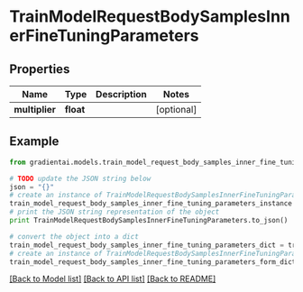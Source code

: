 # TrainModelRequestBodySamplesInnerFineTuningParameters


## Properties
Name | Type | Description | Notes
------------ | ------------- | ------------- | -------------
**multiplier** | **float** |  | [optional] 

## Example

```python
from gradientai.models.train_model_request_body_samples_inner_fine_tuning_parameters import TrainModelRequestBodySamplesInnerFineTuningParameters

# TODO update the JSON string below
json = "{}"
# create an instance of TrainModelRequestBodySamplesInnerFineTuningParameters from a JSON string
train_model_request_body_samples_inner_fine_tuning_parameters_instance = TrainModelRequestBodySamplesInnerFineTuningParameters.from_json(json)
# print the JSON string representation of the object
print TrainModelRequestBodySamplesInnerFineTuningParameters.to_json()

# convert the object into a dict
train_model_request_body_samples_inner_fine_tuning_parameters_dict = train_model_request_body_samples_inner_fine_tuning_parameters_instance.to_dict()
# create an instance of TrainModelRequestBodySamplesInnerFineTuningParameters from a dict
train_model_request_body_samples_inner_fine_tuning_parameters_form_dict = train_model_request_body_samples_inner_fine_tuning_parameters.from_dict(train_model_request_body_samples_inner_fine_tuning_parameters_dict)
```
[[Back to Model list]](../README.md#documentation-for-models) [[Back to API list]](../README.md#documentation-for-api-endpoints) [[Back to README]](../README.md)


